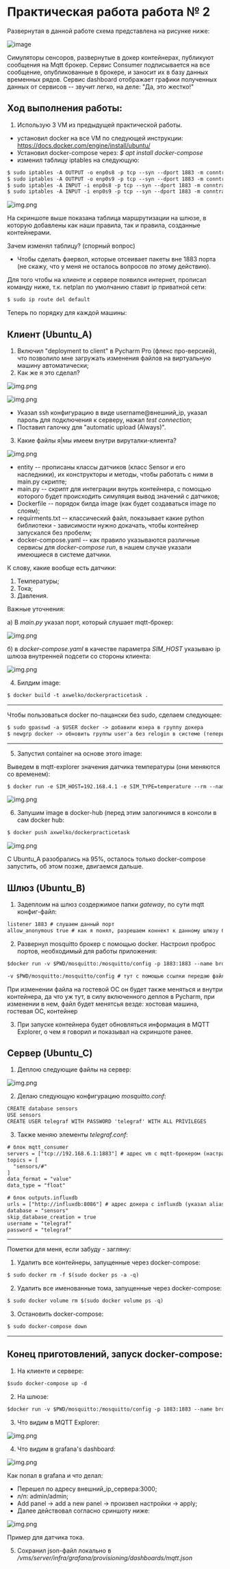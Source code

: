 # Практическая работа работа № 2

Развернутая в данной работе схема представлена на рисунке ниже:

![image](assets/images/DockerTask.png)

Симуляторы сенсоров, развернутые в докер контейнерах, публикуют сообщения на Mqtt брокер. Сервис Consumer подписывается на все сообщение, опубликованные в брокере, и заносит их в базу данных временных рядов. Сервис dashboard отображает графики полученных данных от сервисов -- звучит легко, на деле: "Да, это жестко!"

## Ход выполнения работы:
1. Использую 3 VM из предыдущей практической работы.
 * установил docker на все VM по следующей инструкции: https://docs.docker.com/engine/install/ubuntu/
 * Установил docker-compose через: *$ apt install docker-compose*
 * изменил таблицу iptables на следующую:
 
```html
$ sudo iptables -A OUTPUT -o enp0s8 -p tcp --syn --dport 1883 -m conntrack --ctstate NEW,ESTABLISHED,RELATED -j ACCEPT
$ sudo iptables -A OUTPUT -o enp0s9 -p tcp --syn --dport 1883 -m conntrack --ctstate NEW,ESTABLISHED,RELATED -j ACCEPT
$ sudo iptables -A INPUT -i enp0s8 -p tcp --syn --dport 1883 -m conntrack --ctstate NEW,ESTABLISHED,RELATED -j ACCEPT
$ sudo iptables -A INPUT -i enp0s9 -p tcp --syn --dport 1883 -m conntrack --ctstate NEW,ESTABLISHED,RELATED -j ACCEPT
```
![img.png](assets/img.png)

На скриншоте выше показана таблица маршрутизации на шлюзе, в которую добавлены как наши правила, так и правила, созданные контейнерами.

Зачем изменял таблицу? (спорный вопрос)

* Чтобы сделать фаервол, которые отсеивает пакеты вне 1883 порта (не скажу, что у меня не осталось вопросов по этому действию).

Для того чтобы на клиенте и сервере появился интернет, прописал команду ниже, т.к. netplan по умолчанию ставит ip приватной сети:
```html
$ sudo ip route del default 
```

Теперь по порядку для каждой машины:

## Клиент (Ubuntu_A)

1. Включил "deployment to client" в Pycharm Pro (флекс про-версией), что позволило мне загружать изменения файлов на виртуальную машину автоматически;
2. Как же я это сделал?

![img.png](assets/img_1.png)

![img.png](assets/img_2.png)

* Указал ssh конфигурацию в виде username@внешний_ip, указал пароль для подключения к серверу, нажал *test connection*;
* Поставил галочку для "automatic upload (Always)".

3. Какие файлы я|мы имеем внутри вируталки-клиента?

![img.png](assets/img_3.png)

* entity -- прописаны классы датчиков (класс Sensor и его наследники), их конструкторы и методы, чтобы работать с ними в main.py скрипте;
* main.py -- скрипт для интеграции внутрь контейнера, с помощью которого будет происходить симуляция вывод значений с датчиков; 
* Dockerfile -- порядок билда image (как будет создаваться image по слоям);
* requirments.txt -- классический файл, показывает какие python библиотеки - зависимости нужно докачать, чтобы контейнер запускался без пробелм;
* docker-compose.yaml -- как правило указываются различные сервисы для *docker-compose run*, в нашем случае указали имеющиеся в системе датчики.

К слову, какие вообще есть датчики:
1) Температуры;
2) Тока;
3) Давления.

Важные уточнения:

а) В *main.py* указал порт, который слушает mqtt-брокер:

![img.png](assets/img_4.png)

б) в *docker-compose.yaml* в качестве параметра *SIM_HOST* указываю ip шлюза внутренней подсети со стороны клиента:

![img.png](assets/img_12.png)

4. Билдим image:

```html
$ docker build -t axwelko/dockerpracticetask .
```
--------------------------------------------------------------------
Чтобы пользоваться docker по-пацански без sudo, сделаем следующее:
```html
$ sudo gpasswd -a $USER docker -> добавили юзера в группу докера
$ newgrp docker -> обновить группы user'а без relogin в системе (теперь все четко)
```
--------------------------------------------------------------------

5. Запустил container на основе этого image:

Выведем в mqtt-explorer значения датчика температуры (они меняются со временем):
```html
$ docker run -e SIM_HOST=192.168.4.1 -e SIM_TYPE=temperature --rm --name current axwelko/dockerpracticetask
```

![img.png](assets/img_6.png)

6. Запушим image в docker-hub (перед этим залогинимся в консоли в сам docker hub:

```html
$ docker push axwelko/dockerpracticetask
```

![img.png](assets/img_7.png)

С Ubuntu_A разобрались на 95%, осталось только docker-compose запустить, об этом позже, двигаемся дальше.


## Шлюз (Ubuntu_B)

1. Задеплоим на шлюз создержимое папки *gateway*, по сути mqtt конфиг-файл:

```html
listener 1883 # слушаем данный порт
allow_anonymous true # как я понял, разрешаем коннект к данному шлюзу без ввода л/п (т.е. в анонимном режиме) 
```

2. Развернул mosquitto брокер с помощью docker. Настроил проброс портов, необходимый для работы приложения:

```html
$docker run -v $PWD/mosquitto:/mosquitto/config -p 1883:1883 --name broker --rm eclipse-mosquitto
```

```html
-v $PWD/mosquitto:/mosquitto/config # тут с помощью ссылки передаю файл в контейнер
```
При изменении файла на гостевой ОС он будет также меняться и внутри контейнера, 
да что уж тут, в силу включенного деплоя в Pycharm, при изменении в нем, файл будет менятсья везде: хостовая машина, гостевая ОС, контейнер

3. При запуске контейнера будет обновляться информация в MQTT Explorer, о чем я говорил и показывал на скриншоте ранее.

## Сервер (Ubuntu_C)

1. Деплою следующие файлы на сервер:

![img.png](assets/img_8.png)

2. Делаю следующую конфигурацию *mosquitto.conf*:

```html
CREATE database sensors
USE sensors
CREATE USER telegraf WITH PASSWORD 'telegraf' WITH ALL PRIVILEGES
```

3. Также меняю элементы *telegraf.conf*:

```html
# блок mqtt_consumer
servers = ["tcp://192.168.6.1:1883"] # адрес vm с mqtt-брокером (настраиваю подписку телеграфа на mqtt топики брокера)
topics = [
  "sensors/#"
]
data_format = "value"
data_type = "float"

# блок outputs.influxdb
urls = ["http://influxdb:8086"] # адрес докера с influxdb (указал alias при docker-compose)
database = "sensors"
skip_database_creation = true
username = "telegraf"
password = "telegraf"
```

------------------------------------------------------------------------------------
Пометки для меня, если забуду -  загляну:
1. Удалить все контейнеры, запущенные через docker-compose:

```html
$ sudo docker rm -f $(sudo docker ps -a -q)
```

2. Удалить все именованные тома, запущенные через docker-compose:

```html
$ sudo docker volume rm $(sudo docker volume ps -q)
```

3. Остановить docker-compose:

```html
$ sudo docker-compose down
```
------------------------------------------------------------------------------------

## Конец приготовлений, запуск docker-compose:
1. На клиенте и сервере:

```html
$sudo docker-compose up -d
```
2. На шлюзе:

```html
$docker run -v $PWD/mosquitto:/mosquitto/config -p 1883:1883 --name broker --rm eclipse-mosquitto
```

3. Что видим в MQTT Explorer:

![img.png](assets/img_9.png)

4. Что видим в grafana's dashboard:

![img.png](assets/img_10.png)

Как попал в grafana и что делал:
* Перешел по адресу внешний_ip_сервера:3000;
* л/п: admin/admin;
* Add panel ->  add a new panel -> произвел настройки -> apply;
* Далее действовал согласно сриншоту ниже:

![img.png](assets/img_11.png)

Пример для датчика тока.

5. Сохранил json-файл локально в */vms/server/infra/grafana/provisioning/dashboards/mqtt.json*